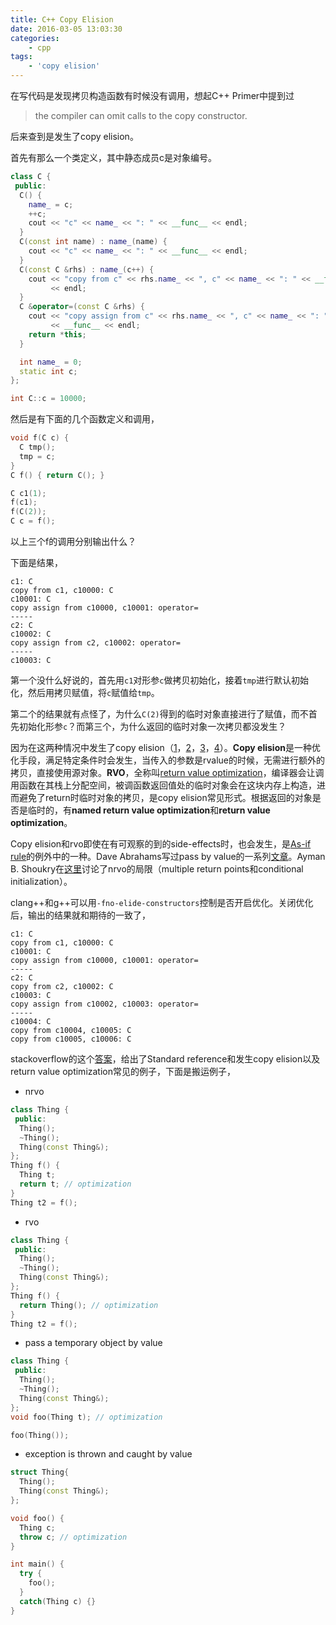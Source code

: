 ```yaml
---
title: C++ Copy Elision
date: 2016-03-05 13:03:30
categories:
    - cpp
tags:
    - 'copy elision'
---
```


在写代码是发现拷贝构造函数有时候没有调用，想起C++ Primer中提到过

> the compiler can omit calls to the copy constructor.

后来查到是发生了copy elision。

首先有那么一个类定义，其中静态成员c是对象编号。

```cpp
class C {
 public:
  C() {
    name_ = c;
    ++c;
    cout << "c" << name_ << ": " << __func__ << endl;
  }
  C(const int name) : name_(name) {
    cout << "c" << name_ << ": " << __func__ << endl;
  }
  C(const C &rhs) : name_(c++) {
    cout << "copy from c" << rhs.name_ << ", c" << name_ << ": " << __func__
         << endl;
  }
  C &operator=(const C &rhs) {
    cout << "copy assign from c" << rhs.name_ << ", c" << name_ << ": "
         << __func__ << endl;
    return *this;
  }

  int name_ = 0;
  static int c;
};

int C::c = 10000;
```

然后是有下面的几个函数定义和调用，

```cpp
void f(C c) {
  C tmp();
  tmp = c;
}
C f() { return C(); }

C c1(1);
f(c1);
f(C(2));
C c = f();
```

以上三个f的调用分别输出什么？

下面是结果，

```
c1: C
copy from c1, c10000: C
c10001: C
copy assign from c10000, c10001: operator=
-----
c2: C
c10002: C
copy assign from c2, c10002: operator=
-----
c10003: C
```

第一个没什么好说的，首先用`c1`对形参`c`做拷贝初始化，接着`tmp`进行默认初始化，然后用拷贝赋值，将`c`赋值给`tmp`。

第二个的结果就有点怪了，为什么`C(2)`得到的临时对象直接进行了赋值，而不首先初始化形参`c`？而第三个，为什么返回的临时对象一次拷贝都没发生？

因为在这两种情况中发生了copy elision（[1](http://stackoverflow.com/questions/12953127/what-are-copy-elision-and-return-value-optimization)，[2](http://stackoverflow.com/questions/8451212/passing-temporary-object-as-parameter-by-value-is-copy-constructor-called)，[3](https://en.wikipedia.org/wiki/Copy_elision)，[4](http://cstdlib.com/tech/2014/07/12/nrvo-and-copy-elision/)）。**Copy elision**是一种优化手段，满足特定条件时会发生，当传入的参数是rvalue的时候，无需进行额外的拷贝，直接使用源对象。**RVO**，全称叫[return value optimization](https://en.wikipedia.org/wiki/Return_value_optimization)，编译器会让调用函数在其栈上分配空间，被调函数返回值处的临时对象会在这块内存上构造，进而避免了return时临时对象的拷贝，是copy elision常见形式。根据返回的对象是否是临时的，有**named return value optimization**和**return value optimization**。

Copy elision和rvo即使在有可观察的到的side-effects时，也会发生，是[As-if rule](https://en.wikipedia.org/wiki/As-if_rule)的例外中的一种。Dave Abrahams写过pass by value的一系列[文章](https://web.archive.org/web/20140205194657/http://cpp-next.com/archive/2009/08/want-speed-pass-by-value/)。Ayman B. Shoukry在[这里](https://msdn.microsoft.com/en-us/library/ms364057(v=vs.80).aspx#nrvo_cpp05_topic3)讨论了nrvo的局限（multiple return points和conditional initialization）。

clang++和g++可以用`-fno-elide-constructors`控制是否开启优化。关闭优化后，输出的结果就和期待的一致了，

```
c1: C
copy from c1, c10000: C
c10001: C
copy assign from c10000, c10001: operator=
-----
c2: C
copy from c2, c10002: C
c10003: C
copy assign from c10002, c10003: operator=
-----
c10004: C
copy from c10004, c10005: C
copy from c10005, c10006: C
```

stackoverflow的这个[答案](http://stackoverflow.com/questions/12953127/what-are-copy-elision-and-return-value-optimization)，给出了Standard reference和发生copy elision以及return value optimization常见的例子，下面是搬运例子，

* nrvo

```cpp
class Thing {
 public:
  Thing();
  ~Thing();
  Thing(const Thing&);
};
Thing f() {
  Thing t;
  return t; // optimization
}
Thing t2 = f();
```

* rvo

```cpp
class Thing {
 public:
  Thing();
  ~Thing();
  Thing(const Thing&);
};
Thing f() {
  return Thing(); // optimization
}
Thing t2 = f();
```

* pass a temporary object by value

```cpp
class Thing {
 public:
  Thing();
  ~Thing();
  Thing(const Thing&);
};
void foo(Thing t); // optimization

foo(Thing());
```

* exception is thrown and caught by value

```cpp
struct Thing{
  Thing();
  Thing(const Thing&);
};

void foo() {
  Thing c;
  throw c; // optimization
}

int main() {
  try {
    foo();
  }
  catch(Thing c) {}
}
```
